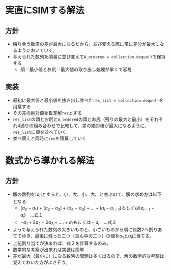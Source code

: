 # 実直にSIMする解法

## 方針

* 隣り合う数値の差が最大になるだから、並び変える際に常に差分が最大になるようにおいていく。
* 与えられた数列を順番に並び変えて`A_ordered = collection.deque()`で保持する
  * 頭＝最小値とお尻＝最大値の取り出し処理が早くで容易



## 実装

* 最初に最大値と最小値を抜き出し並べた`res_list = collection.deque()`を用意する
* その差の絶対値を暫定解`res`とする
* `res_list`の頭とお尻と`A_ordered`の頭とお尻（残りの最大と最小）をそれぞれ4通りの組み合わせで比較して、差の絶対値が最大になるように、`res_list`に値を並べていく。
* 並べ替えと同時に`res`を積算していく

# 数式から導かれる解法

## 方針


* 解の数列を$|a_i|$とすると、小、大、小、大、と並ぶので、解の求め方は以下となる
  * $(a_2 -a_1) + (a_2 - a_3) + (a_4 -a_3) + ... +(a_i - a_{i-1})もしくは(a_{i-1} - a_i)$　…式１
  * $-a_1 + 2a_2 -2a_3 + .... +a_iもしくは-a_i$　…式２
* よって与えられた数列の大きいものと、小さいものから順に係数2へ割りあててゆき、最後に残った二つ（真ん中の二つ）の値を$a_1$と$a_i$に当てる。
* 上記割り当てが決まれば、式２を計算するのみ。
* 数学的な考察が出来れば実装は簡単
* 差が最大（最小に）になる数列の問題は多く出るので、解の数学的な考察は覚えておいた方がよさそう。